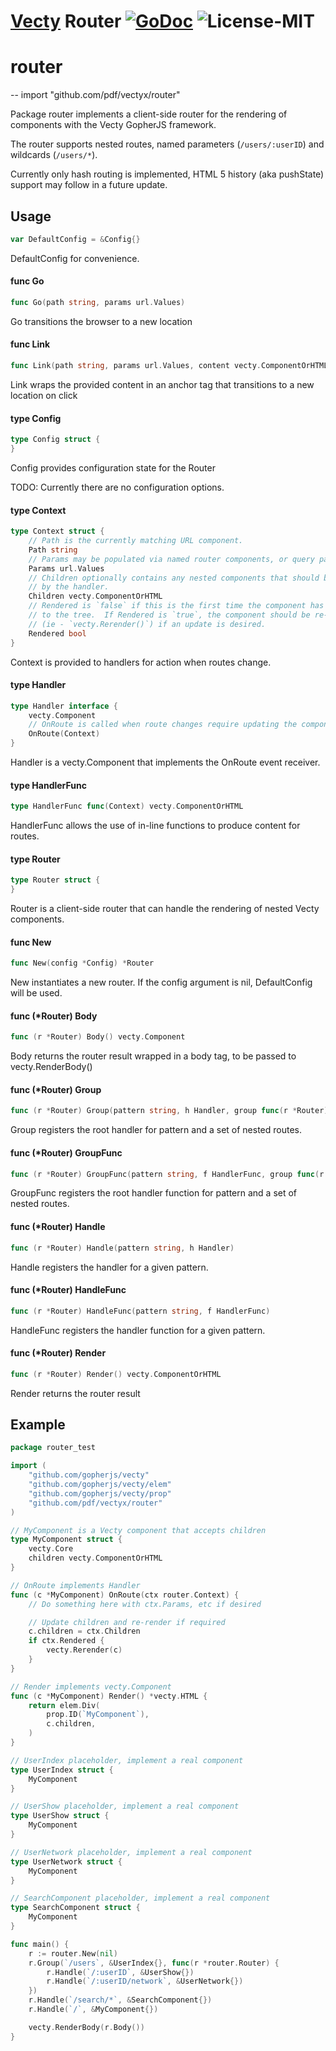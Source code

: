 # [Vecty](https://github.com/gopherjs/vecty) Router [![GoDoc](https://godoc.org/github.com/pdf/vectyx/router?status.svg)](http://godoc.org/github.com/pdf/vectyx/router) ![License-MIT](http://img.shields.io/badge/license-MIT-red.svg)

# router
--
    import "github.com/pdf/vectyx/router"

Package router implements a client-side router for the rendering of components
with the Vecty GopherJS framework.

The router supports nested routes, named parameters (`/users/:userID`) and
wildcards (`/users/*`).

Currently only hash routing is implemented, HTML 5 history (aka pushState)
support may follow in a future update.

## Usage

```go
var DefaultConfig = &Config{}
```
DefaultConfig for convenience.

#### func  Go

```go
func Go(path string, params url.Values)
```
Go transitions the browser to a new location

#### func  Link

```go
func Link(path string, params url.Values, content vecty.ComponentOrHTML) vecty.ComponentOrHTML
```
Link wraps the provided content in an anchor tag that transitions to a new
location on click

#### type Config

```go
type Config struct {
}
```

Config provides configuration state for the Router

TODO: Currently there are no configuration options.

#### type Context

```go
type Context struct {
	// Path is the currently matching URL component.
	Path string
	// Params may be populated via named router components, or query params.
	Params url.Values
	// Children optionally contains any nested components that should be rendered
	// by the handler.
	Children vecty.ComponentOrHTML
	// Rendered is `false` if this is the first time the component has been added
	// to the tree.  If Rendered is `true`, the component should be re-rendered
	// (ie - `vecty.Rerender()`) if an update is desired.
	Rendered bool
}
```

Context is provided to handlers for action when routes change.

#### type Handler

```go
type Handler interface {
	vecty.Component
	// OnRoute is called when route changes require updating the component.
	OnRoute(Context)
}
```

Handler is a vecty.Component that implements the OnRoute event receiver.

#### type HandlerFunc

```go
type HandlerFunc func(Context) vecty.ComponentOrHTML
```

HandlerFunc allows the use of in-line functions to produce content for routes.

#### type Router

```go
type Router struct {
}
```

Router is a client-side router that can handle the rendering of nested Vecty
components.

#### func  New

```go
func New(config *Config) *Router
```
New instantiates a new router. If the config argument is nil, DefaultConfig will
be used.

#### func (*Router) Body

```go
func (r *Router) Body() vecty.Component
```
Body returns the router result wrapped in a body tag, to be passed to
vecty.RenderBody()

#### func (*Router) Group

```go
func (r *Router) Group(pattern string, h Handler, group func(r *Router))
```
Group registers the root handler for pattern and a set of nested routes.

#### func (*Router) GroupFunc

```go
func (r *Router) GroupFunc(pattern string, f HandlerFunc, group func(r *Router))
```
GroupFunc registers the root handler function for pattern and a set of nested
routes.

#### func (*Router) Handle

```go
func (r *Router) Handle(pattern string, h Handler)
```
Handle registers the handler for a given pattern.

#### func (*Router) HandleFunc

```go
func (r *Router) HandleFunc(pattern string, f HandlerFunc)
```
HandleFunc registers the handler function for a given pattern.

#### func (*Router) Render

```go
func (r *Router) Render() vecty.ComponentOrHTML
```
Render returns the router result

## Example
```go
package router_test

import (
	"github.com/gopherjs/vecty"
	"github.com/gopherjs/vecty/elem"
	"github.com/gopherjs/vecty/prop"
	"github.com/pdf/vectyx/router"
)

// MyComponent is a Vecty component that accepts children
type MyComponent struct {
	vecty.Core
	children vecty.ComponentOrHTML
}

// OnRoute implements Handler
func (c *MyComponent) OnRoute(ctx router.Context) {
	// Do something here with ctx.Params, etc if desired

	// Update children and re-render if required
	c.children = ctx.Children
	if ctx.Rendered {
		vecty.Rerender(c)
	}
}

// Render implements vecty.Component
func (c *MyComponent) Render() *vecty.HTML {
	return elem.Div(
		prop.ID(`MyComponent`),
		c.children,
	)
}

// UserIndex placeholder, implement a real component
type UserIndex struct {
	MyComponent
}

// UserShow placeholder, implement a real component
type UserShow struct {
	MyComponent
}

// UserNetwork placeholder, implement a real component
type UserNetwork struct {
	MyComponent
}

// SearchComponent placeholder, implement a real component
type SearchComponent struct {
	MyComponent
}

func main() {
	r := router.New(nil)
	r.Group(`/users`, &UserIndex{}, func(r *router.Router) {
		r.Handle(`/:userID`, &UserShow{})
		r.Handle(`/:userID/network`, &UserNetwork{})
	})
	r.Handle(`/search/*`, &SearchComponent{})
	r.Handle(`/`, &MyComponent{})

	vecty.RenderBody(r.Body())
}
```
